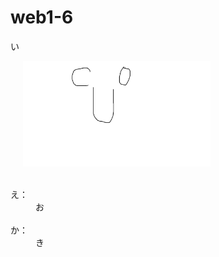 # web1-6


<!DOCTYPE html>
<html lang="ja">
  <head>
    <meta charset="UTF-8">
    <link rel="stylesheet" type="text/css" href="css/default.css">
    <title>あ</title>
  </head>
  <body>
    <article id="main">
      <p>い</p>
      <img src="CU0.bmp" alt="う" width=300 class="photo">
      <dl>
        <dt>え：</dt><dd>お</dd>
        <dt>か：</dt><dd>き</dd>
      </dl>
    </article>
  </body>
</html>
